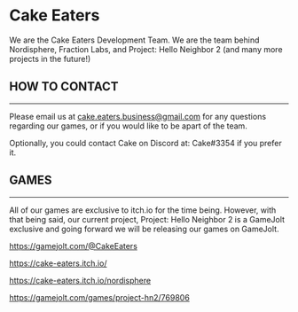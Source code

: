 # Cake Eaters

We are the Cake Eaters Development Team. We are the team behind Nordisphere, Fraction Labs, and Project: Hello Neighbor 2 (and many more projects in the future!)

## HOW TO CONTACT
-----------------

Please email us at cake.eaters.business@gmail.com for any questions regarding our games, or if you would like to be apart of the team.


Optionally, you could contact Cake on Discord at: Cake#3354 if you prefer it. 

## GAMES
---------

All of our games are exclusive to itch.io for the time being. However, with that being said, our current project, Project: Hello Neighbor 2 is a GameJolt exclusive and going forward we will be releasing our games on GameJolt.


https://gamejolt.com/@CakeEaters

https://cake-eaters.itch.io/

https://cake-eaters.itch.io/nordisphere

https://gamejolt.com/games/project-hn2/769806
